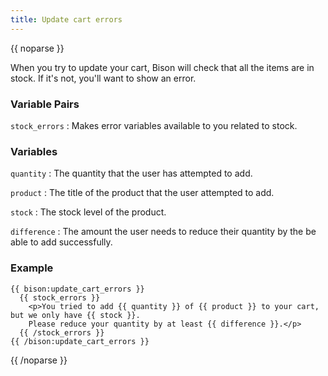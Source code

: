 ```yaml
---
title: Update cart errors
---
```

{{ noparse }}

When you try to update your cart, Bison will check that all the items are in stock. If it's not, you'll want to show an error.

### Variable Pairs

`stock_errors`
: Makes error variables available to you related to stock.

### Variables

`quantity`
: The quantity that the user has attempted to add.

`product`
: The title of the product that the user attempted to add.

`stock`
: The stock level of the product.

`difference`
: The amount the user needs to reduce their quantity by the be able to add successfully.

### Example

~~~
{{ bison:update_cart_errors }}
  {{ stock_errors }}
    <p>You tried to add {{ quantity }} of {{ product }} to your cart, but we only have {{ stock }}.
    Please reduce your quantity by at least {{ difference }}.</p>
  {{ /stock_errors }}
{{ /bison:update_cart_errors }}
~~~

{{ /noparse }}